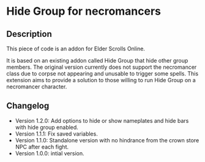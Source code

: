 # Hide Group for necromancers

## Description

This piece of code is an addon for Elder Scrolls Online.

It is based on an existing addon called Hide Group that hide other group members.
The original version currently does not support the necromancer class due to corpse not appearing and unusable to trigger some spells.
This extension aims to provide a solution to those willing to run Hide Group on a necromancer character.

## Changelog

* Version 1.2.0: Add options to hide or show nameplates and hide bars with hide group enabled. 
* Version 1.1.1: Fix saved variables.
* Version 1.1.0: Standalone version with no hindrance from the crown store NPC after each fight.
* Version 1.0.0: intial version. 